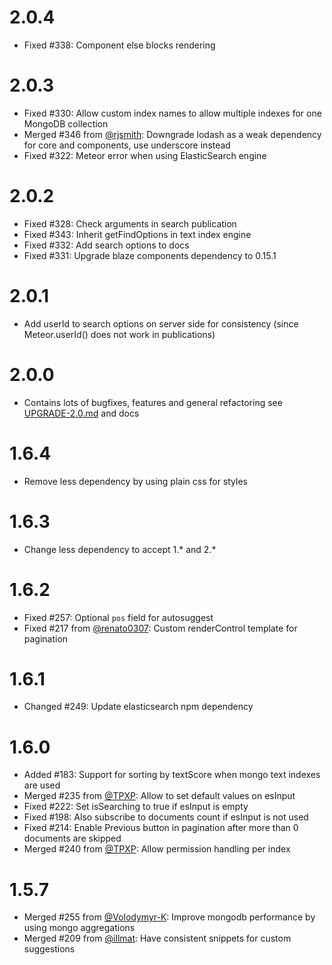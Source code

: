 2.0.4
=====

* Fixed #338: Component else blocks rendering

2.0.3
=====

* Fixed #330: Allow custom index names to allow multiple indexes for one MongoDB collection
* Merged #346 from [@rjsmith](https://github.com/rjsmith): Downgrade lodash as a weak dependency for core and components, use underscore instead
* Fixed #322: Meteor error when using ElasticSearch engine

2.0.2
=====

* Fixed #328: Check arguments in search publication
* Fixed #343: Inherit getFindOptions in text index engine
* Fixed #332: Add search options to docs
* Fixed #331: Upgrade blaze components dependency to 0.15.1

2.0.1
=====

* Add userId to search options on server side for consistency (since Meteor.userId() does not work in publications)

2.0.0
=====

* Contains lots of bugfixes, features and general refactoring see [UPGRADE-2.0.md](UPGRADE-2.0.md) and docs

1.6.4
=====

* Remove less dependency by using plain css for styles

1.6.3
=====
* Change less dependency to accept 1.* and 2.*

1.6.2
=====
* Fixed #257: Optional `pos` field for autosuggest
* Fixed #217 from [@renato0307](https://github.com/renato0307): Custom renderControl template for pagination

1.6.1
=====

* Changed #249: Update elasticsearch npm dependency

1.6.0
=====

* Added #183: Support for sorting by textScore when mongo text indexes are used
* Merged #235 from [@TPXP](https://github.com/TPXP): Allow to set default values on esInput
* Fixed #222: Set isSearching to true if esInput is empty
* Fixed #198: Also subscribe to documents count if esInput is not used
* Fixed #214: Enable Previous button in pagination after more than 0 documents are skipped
* Merged #240 from [@TPXP](https://github.com/TPXP): Allow permission handling per index

1.5.7
======

* Merged #255 from [@Volodymyr-K](https://github.com/Volodymyr-K): Improve mongodb performance by using mongo aggregations
* Merged #209 from [@illmat](https://github.com/illmat): Have consistent snippets for custom suggestions
